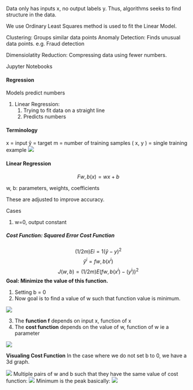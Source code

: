 Data only has inputs x, no output labels y. 
Thus, algorithms seeks to find structure in the data.

We use Ordinary Least Squares method is used to fit the Linear Model.

Clustering: Groups similar data points
Anomaly Detection: Finds unusual data points. e.g. Fraud detection

Dimensiolatity Reduction: Compressing data using fewer numbers.

Jupyter Notebooks

#### Regression
Models predict numbers

1) Linear Regression:
	1) Trying to fit data on a straight line
	2) Predicts numbers

#### Terminology

x = input
ŷ = target
m = number of training samples
( x, y ) = single training example
![](Pasted%20image%2020241025215108.png)

#### Linear Regression
$$
F w,b (x) = wx + b
$$

w, b: parameters, weights, coefficients

These are adjusted to improve accuracy.

Cases
1. w=0, output constant

##### Cost Function: Squared Error Cost Function

$$
 (1/2m)Ei=1 (ŷ - y)^2
$$
$$
ŷ^i = f w, b(x^i)
$$
$$
J(w,b) = (1/2m)E ( f w,b(x^i) -(y^i))^2
$$
**Goal: Minimize the value of this function.**

1. Setting b = 0
2. Now goal is to find a value of w such that function value is minimum.

![](Pasted%20image%2020241027010357.png)

3. The **function f** depends on input x, function of x
4. The **cost function** depends on the value of w, function of w ie a parameter


![](Pasted%20image%2020241107223314.png)

**Visualing Cost Function**
In the case where we do not set b to 0, we have a 3d graph.

![](Pasted%20image%2020241109131128.png)
Multiple pairs of w and b such that they have the same value of cost function:
![](Pasted%20image%2020241109131512.png)
Minimum is the peak basically:
![](Pasted%20image%2020241109131744.png)



